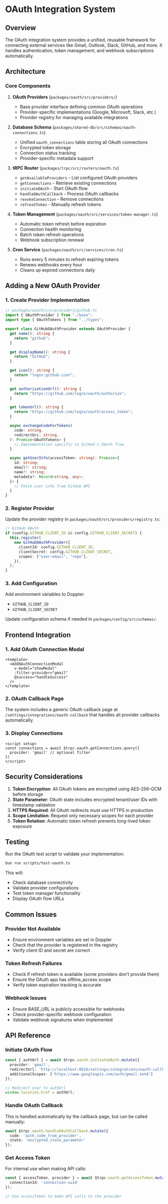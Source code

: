 # OAuth Integration System

## Overview

The OAuth integration system provides a unified, reusable framework for connecting external services like Gmail, Outlook, Slack, GitHub, and more. It handles authentication, token management, and webhook subscriptions automatically.

## Architecture

### Core Components

1. **OAuth Providers** (`packages/oauth/src/providers/`)
   - Base provider interface defining common OAuth operations
   - Provider-specific implementations (Google, Microsoft, Slack, etc.)
   - Provider registry for managing available integrations

2. **Database Schema** (`packages/shared-db/src/schemas/oauth-connections.ts`)
   - Unified `oauth_connections` table storing all OAuth connections
   - Encrypted token storage
   - Connection status tracking
   - Provider-specific metadata support

3. **tRPC Router** (`packages/trpc/src/routers/oauth.ts`)
   - `getAvailableProviders` - List configured OAuth providers
   - `getConnections` - Retrieve existing connections
   - `initiateOAuth` - Start OAuth flow
   - `handleOAuthCallback` - Process OAuth callbacks
   - `revokeConnection` - Remove connections
   - `refreshToken` - Manually refresh tokens

4. **Token Management** (`packages/oauth/src/services/token-manager.ts`)
   - Automatic token refresh before expiration
   - Connection health monitoring
   - Batch token refresh operations
   - Webhook subscription renewal

5. **Cron Service** (`packages/oauth/src/services/cron.ts`)
   - Runs every 5 minutes to refresh expiring tokens
   - Renews webhooks every hour
   - Cleans up expired connections daily

## Adding a New OAuth Provider

### 1. Create Provider Implementation

```typescript
// packages/oauth/src/providers/github.ts
import { OAuthProvider } from "./base";
import type { OAuthTokens } from "../types";

export class GitHubOAuthProvider extends OAuthProvider {
  get name(): string {
    return "github";
  }

  get displayName(): string {
    return "GitHub";
  }

  get icon(): string {
    return "logos:github-icon";
  }

  get authorizationUrl(): string {
    return "https://github.com/login/oauth/authorize";
  }

  get tokenUrl(): string {
    return "https://github.com/login/oauth/access_token";
  }

  async exchangeCodeForTokens(
    code: string,
    redirectUri: string,
  ): Promise<OAuthTokens> {
    // Implementation specific to GitHub's OAuth flow
  }

  async getUserInfo(accessToken: string): Promise<{
    id: string;
    email?: string;
    name?: string;
    metadata?: Record<string, any>;
  }> {
    // Fetch user info from GitHub API
  }
}
```

### 2. Register Provider

Update the provider registry in `packages/oauth/src/providers/registry.ts`:

```typescript
// GitHub OAuth
if (config.GITHUB_CLIENT_ID && config.GITHUB_CLIENT_SECRET) {
  this.register(
    new GitHubOAuthProvider({
      clientId: config.GITHUB_CLIENT_ID,
      clientSecret: config.GITHUB_CLIENT_SECRET,
      scopes: ["user:email", "repo"],
    }),
  );
}
```

### 3. Add Configuration

Add environment variables to Doppler:
- `GITHUB_CLIENT_ID`
- `GITHUB_CLIENT_SECRET`

Update configuration schema if needed in `packages/config/src/schemas/`.

## Frontend Integration

### 1. Add OAuth Connection Modal

```vue
<template>
  <AddOAuthConnectionModal 
    v-model="showModal"
    :filter-provider="gmail"
    @success="handleSuccess"
  />
</template>
```

### 2. OAuth Callback Page

The system includes a generic OAuth callback page at `/settings/integrations/oauth-callback` that handles all provider callbacks automatically.

### 3. Display Connections

```vue
<script setup>
const connections = await $trpc.oauth.getConnections.query({
  provider: 'gmail' // optional filter
})
</script>
```

## Security Considerations

1. **Token Encryption**: All OAuth tokens are encrypted using AES-256-GCM before storage
2. **State Parameter**: OAuth state includes encrypted tenant/user IDs with timestamp validation
3. **HTTPS Required**: All OAuth redirects must use HTTPS in production
4. **Scope Limitation**: Request only necessary scopes for each provider
5. **Token Rotation**: Automatic token refresh prevents long-lived token exposure

## Testing

Run the OAuth test script to validate your implementation:

```bash
bun run scripts/test-oauth.ts
```

This will:
- Check database connectivity
- Validate provider configurations
- Test token manager functionality
- Display OAuth flow URLs

## Common Issues

### Provider Not Available
- Ensure environment variables are set in Doppler
- Check that the provider is registered in the registry
- Verify client ID and secret are correct

### Token Refresh Failures
- Check if refresh token is available (some providers don't provide them)
- Ensure the OAuth app has offline_access scope
- Verify token expiration tracking is accurate

### Webhook Issues
- Ensure BASE_URL is publicly accessible for webhooks
- Check provider-specific webhook configuration
- Validate webhook signatures when implemented

## API Reference

### Initiate OAuth Flow

```typescript
const { authUrl } = await $trpc.oauth.initiateOAuth.mutate({
  provider: 'gmail',
  redirectUrl: 'http://localhost:8010/settings/integrations/oauth-callback',
  additionalScopes: ['https://www.googleapis.com/auth/gmail.send']
});

// Redirect user to authUrl
window.location.href = authUrl;
```

### Handle OAuth Callback

This is handled automatically by the callback page, but can be called manually:

```typescript
await $trpc.oauth.handleOAuthCallback.mutate({
  code: 'auth_code_from_provider',
  state: 'encrypted_state_parameter'
});
```

### Get Access Token

For internal use when making API calls:

```typescript
const { accessToken, provider } = await $trpc.oauth.getAccessToken.mutate({
  connectionId: 'connection-uuid'
});

// Use accessToken to make API calls to the provider
```